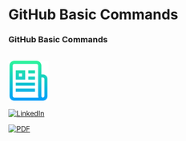 # GitHub Basic Commands



### GitHub Basic Commands
</br>
  <a href="https://github.com/SRK70900/GitHub-Basic-Comands/blob/master/GitHubBasicCommands.pdf">
    <img src="https://github.com/SRK70900/GitHub-Basic-Comands/blob/master/logo.png" alt="Logo" width="80" height="80">
  </a>


[![LinkedIn][linkedin-shield]][linkedin-url]

[![PDF][linkedin-shield]][linkedin-url]


[linkedin-shield]: https://img.shields.io/badge/-LinkedIn-black.svg?style=for-the-badge&logo=linkedin&colorB=555
[linkedin-url]: https://linkedin.com/in/othneildrew



[linkedin-shield]: https://fontawesome.com/icons/file-pdf?s=solid&f=classic
[linkedin-url]: https://linkedin.com/in/othneildrew
